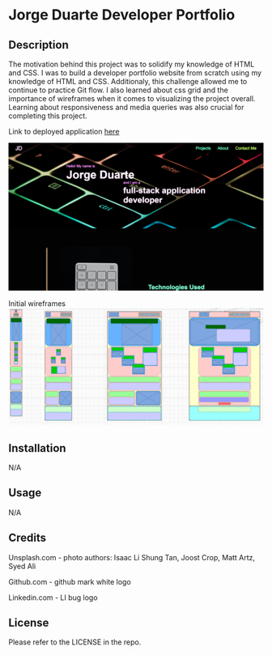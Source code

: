 # Jorge Duarte Developer Portfolio

## Description

The motivation behind this project was to solidify my knowledge of HTML and CSS. I was to build a developer portfolio website from scratch using my knowledge of HTML and CSS. Additionaly, this challenge allowed me to continue to practice Git flow. I also learned about css grid and the importance of wireframes when it comes to visualizing the project overall. Learning about responsiveness and media queries was also crucial for completing this project. 

Link to deployed application [here](https://saduhub.github.io/Jorge-Duarte-Portfolio-Website/)

![Screenshot of website](assets/pictures/Jorge%20Duarte%20Portfolio%20Website%20Screenshot.png)

Initial wireframes 
![Screenshot of wireframes](assets/pictures/Jorge%20Duarte%20Portfolio%20Website%20Initial%20Wireframes.png)
## Installation

N/A

## Usage

N/A

## Credits

Unsplash.com - photo authors: Isaac Li Shung Tan, Joost Crop, Matt Artz, Syed Ali

Github.com - github mark white logo

Linkedin.com - LI bug logo  

## License

Please refer to the LICENSE in the repo.